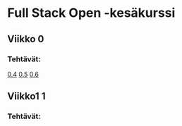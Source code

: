 # Full Stack Open -kesäkurssi
## Viikko 0
### Tehtävät:
[0.4](https://github.com/kasperikaivola/fsopen/blob/master/fs_viikko0/0.4_muistiinpano.txt)
[0.5](https://github.com/kasperikaivola/fsopen/blob/master/fs_viikko0/0.5_spa.txt)
[0.6](https://github.com/kasperikaivola/fsopen/blob/master/fs_viikko0/0.6_spa_muistiinpano.txt)

## Viikko1 1
### Tehtävät:
